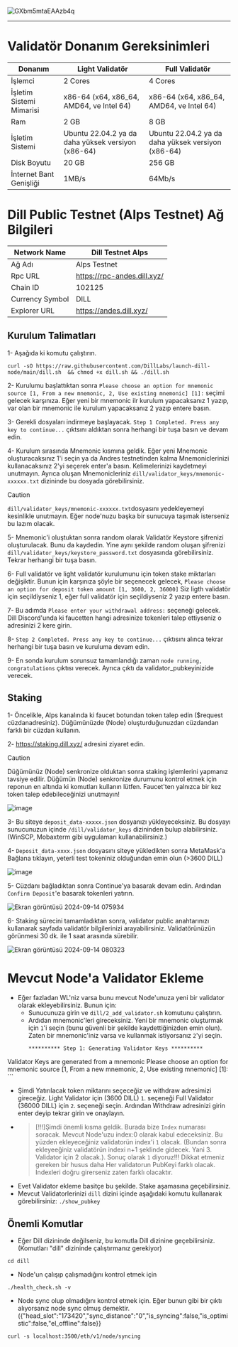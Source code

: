 
![GXbm5mtaEAAzb4q](https://github.com/user-attachments/assets/d5b850d4-866b-4904-9857-93b584dd1dac)

------

# Validatör Donanım Gereksinimleri
| Donanım | Light Validatör | Full Validatör |
| ------------- | ---------------- | ---------------- |
İşlemci | 2 Cores | 4 Cores
İşletim Sistemi Mimarisi | x86-64 (x64, x86_64, AMD64, ve Intel 64) | x86-64 (x64, x86_64, AMD64, ve Intel 64)
Ram | 2 GB | 8 GB
İşletim Sistemi | Ubuntu 22.04.2 ya da daha yüksek versiyon (x86-64) | Ubuntu 22.04.2 ya da daha yüksek versiyon (x86-64)
Disk Boyutu | 20 GB | 256 GB
İnternet Bant Genişliği | 1MB/s | 64Mb/s

# Dill Public Testnet (Alps Testnet) Ağ Bilgileri
| Network Name     | Dill Testnet Alps |
| ------------- | ---------------- |
Ağ Adı | Alps Testnet
Rpc URL | https://rpc-andes.dill.xyz/
Chain ID | 102125
Currency Symbol | DILL
Explorer URL | https://andes.dill.xyz/


## Kurulum Talimatları

1- Aşağıda ki komutu çalıştırın.
```ABNF
curl -sO https://raw.githubusercontent.com/DillLabs/launch-dill-node/main/dill.sh  && chmod +x dill.sh && ./dill.sh
```
2- Kurulumu başlattıktan sonra ```Please choose an option for mnemonic source [1, From a new mnemonic, 2, Use existing mnemonic] [1]:``` seçimi gelecek karşınıza. Eğer yeni bir mnemonic ilr kurulum yapacaksanız  1 yazıp, var olan bir mnemonic ile kurulum yapacaksanız 2 yazıp entere basın. 

3- Gerekli dosyaları indirmeye başlayacak. ```Step 1 Completed. Press any key to continue...``` çıktsını aldıktan sonra herhangi bir tuşa basın ve devam edin.

4- Kurulum sırasında Mnemonic kısmına geldik. Eğer yeni Mnemonic oluşturacaksınız 1'i seçin ya da Andres testnetinden kalma Mnemoniclerinizi kullanacaksınız 2'yi seçerek enter'a basın. Kelimelerinizi kaydetmeyi unutmayın. Ayrıca oluşan Mnemonicleriniz ```dill/validator_keys/mnemonic-xxxxxx.txt``` dizininde bu dosyada görebilirsiniz.

> [!CAUTION]
> ```dill/validator_keys/mnemonic-xxxxxx.txt```dosyasını yedekleyemeyi kesinlikle unutmayın. Eğer node'nuzu başka bir sunucuya taşımak isterseniz bu lazım olacak.

5- Mnemonic'i oluştuktan sonra random olarak Validatör Keystore şifrenizi oluşturulacak. Bunu da kaydedin. Yine aynı şekilde random oluşan şifrenizi ```dill/validator_keys/keystore_password.txt``` dosyasında görebilirsiniz. Tekrar herhangi bir tuşa basın.

6- Full validatör ve light validatör kurulumunu için token stake miktarları değişiktir. Bunun için karşınıza şöyle bir seçenecek gelecek, ```Please choose an option for deposit token amount [1, 3600, 2, 36000]``` Siz ligth validatör için seçildiyseniz 1, eğer full validatör için seçildiyseniz 2 yazıp entere basın.

7- Bu adımda ```Please enter your withdrawal address:``` seçeneği gelecek. Dill Discord'unda ki faucetten hangi adresinize tokenleri talep ettiyseniz o adresinizi 2 kere girin.

8- ```Step 2 Completed. Press any key to continue...``` çıktısını alınca tekrar herhangi bir tuşa basın ve kuruluma devam edin.

9- En sonda kurulum sorunsuz tamamlandığı zaman ```node running, congratulations``` çıktısı verecek. Ayrıca çıktı da validator_pubkeyinizide verecek.


## Staking

1- Öncelikle, Alps kanalında ki faucet botundan token talep edin ($request cüzdanadresiniz). Düğümünüzde (Node) oluşturduğunuzdan cüzdandan farklı bir cüzdan kullanın.

2- https://staking.dill.xyz/ adresini ziyaret edin.

> [!CAUTION]
> Düğümünüz (Node) senkronize olduktan sonra staking işlemlerini yapmanız tavsiye edilir. Düğümün (Node) senkronize durumunu kontrol etmek için reponun en altında ki komutları kullanın lütfen.
> Faucet'ten yalnızca bir kez token talep edebileceğinizi unutmayın!

![image](https://github.com/user-attachments/assets/3c24ea5d-c728-4ee7-87f3-b2a42abd5dd5)

3- Bu siteye ```deposit_data-xxxxx.json``` dosyanızı yükleyeceksiniz. Bu dosyayı sunucunuzun içinde ```/dill/validator_keys``` dizininden bulup alabilirsiniz.(WinSCP, Mobaxterm gibi uygulamarı kullanabilirsiniz.)

4- ```Deposit_data-xxxx.json``` dosyasını siteye yükledikten sonra MetaMask'a Bağlana tıklayın, yeterli test tokeniniz olduğundan emin olun (>3600 DILL)

 ![image](https://github.com/user-attachments/assets/f8238c5a-b216-476c-a5a3-18fc919211b6)

5- Cüzdanı bağladıktan sonra Continue'ya basarak devam edin. Ardından ```Confirm Deposit```'e basarak tokenleri yatırın.

![Ekran görüntüsü 2024-09-14 075934](https://github.com/user-attachments/assets/8f9bcb6a-ddfd-41cf-b202-fc99e5bba489)

6- Staking sürecini tamamladıktan sonra, validator public anahtarınızı kullanarak sayfada validatör bilgilerinizi arayabilirsiniz. Validatörünüzün görünmesi 30 dk. ile 1 saat arasında sürebilir.

![Ekran görüntüsü 2024-09-14 080323](https://github.com/user-attachments/assets/1539f0ca-324c-4188-97ea-a279b50d28ab)


# Mevcut Node'a Validator Ekleme

- Eğer fazladan WL'niz varsa bunu mevcut Node'unuza yeni bir validator olarak ekleyebilirsiniz. Bunun için:
  - Sunucunuza girin ve ```dill/2_add_validator.sh``` komutunu çalıştırın.
  - Ardıdan mnemonic'leri gireceksiniz. Yeni bir mnemonic oluşturmak için ```1```'i seçin (bunu güvenli bir şekilde kaydettiğinizden emin olun).
Zaten bir mnemonic'iniz varsa ve kullanmak istiyorsanız ```2```'yi seçin.
    ```
    ********** Step 1: Generating Validator Keys **********

Validator Keys are generated from a mnemonic
Please choose an option for mnemonic source [1, From a new mnemonic, 2, Use existing mnemonic] [1]:
    ```
 - Şimdi Yatırılacak token miktarını seçeceğiz ve withdraw adresimizi gireceğiz. Light Validator için (3600 DILL) ```1```. seçeneği Full Validator (36000 DILL) için ```2```. seçeneği seçin. Ardından Withdraw adresinizi girin enter deyip tekrar girin ve onaylayın.
 - > [!!!]Şimdi önemli kısma geldik. Burada bize ```Index``` numarası soracak. Mevcut Node'uzu index:0 olarak kabul edeceksiniz. Bu yüzden ekleyeceğiniz validatorün index'i ```1``` olacak. (Bundan sonra ekleyeeğiniz validatörün indexi n+1 şeklinde gidecek. Yani 3. Validator için 2 olacak.).
   > Sonuç olarak ```1``` diyoruz!!!
   > Dikkat etmeniz gereken bir husus daha Her validatorun PubKeyi farklı olacak. Indexleri doğru girerseniz zaten farklı olacaktır. 
 - Evet Validator ekleme basitçe bu şekilde. Stake aşamasına geçebilirsiniz.
 - Mevcut Validatorlerinizi ```dill``` dizini içinde aşağıdaki komutu kullanarak görebilirsiniz:
   ```./show_pubkey```

## Önemli Komutlar

- Eğer Dill dizininde değilseniz, bu komutla Dill dizinine geçebilirsiniz. (Komutları "dill" dizininde çalıştırmanız gerekiyor)
```ABNF
cd dill 
```

- Node'un çalışıp çalışmadığını kontrol etmek için
```Processing
./health_check.sh -v
```

- Node sync olup olmadığını kontrol etmek için. Eğer bunun gibi bir çıktı alıyorsanız node sync olmuş demektir. ({"head_slot":"173420","sync_distance":"0","is_syncing":false,"is_optimistic":false,"el_offline":false}}
```ABNF
curl -s localhost:3500/eth/v1/node/syncing
```
